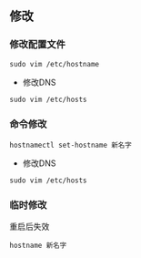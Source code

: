 ##  修改
###   修改配置文件
```shell
sudo vim /etc/hostname
```
* 修改DNS
```shell
sudo vim /etc/hosts
```

###   命令修改
```shell
hostnamectl set-hostname 新名字
```
* 修改DNS
```shell
sudo vim /etc/hosts
```


###   临时修改
重启后失效
```shell
hostname 新名字
```

